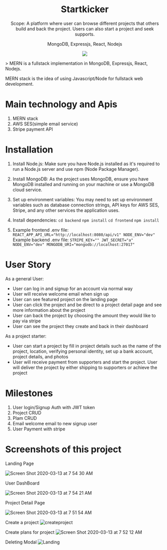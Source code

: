 <h1 align="center">
Startkicker
</h1>
<p align="center">
Scope: A platform where user can browse different projects that others build and back the project. Users can also start a project and seek supports.
</p>
<p align="center">
MongoDB, Expressjs, React, Nodejs
</p>
<p align="center">
  
   <a href="https://github.com/amazingshellyyy/startkicker/blob/master/LICENSE">
      <img src="https://img.shields.io/badge/License-MIT-green.svg" />
   </a>
  
</p>
> MERN is a fullstack implementation in MongoDB, Expressjs, React, Nodejs.

MERN stack is the idea of using Javascript/Node for fullstack web development.


# Main technology and Apis
  1. MERN stack
  2. AWS SES(simple email service)
  3. Stripe payment API

# Installation
  1. Install Node.js:
  Make sure you have Node.js installed as it's required to run a Node.js server and use npm (Node Package Manager).

  2. Install MongoDB:
  As the project uses MongoDB, ensure you have MongoDB installed and running on your machine or use a MongoDB cloud service.

  3. Set up environment variables:
  You may need to set up environment variables such as database connection strings, API keys for AWS SES, Stripe, and any other services the application uses.

  4. Install dependencies:
  `cd backend`
  `npm install`
  `cd frontend`
  `npm install`

  5. Example frontend .env file:
    `REACT_APP_API_URL="http://localhost:8080/api/v1"
    NODE_ENV="dev"`
  Example backend .env file:
    `STRIPE_KEY=""
    JWT_SECRET="a"
    NODE_ENV="dev"
    MONGODB_URI="mongodb://localhost:27017"`


# User Story
As a general User:
- User can log in and signup for an account via normal way 
- User will receive welcome email when sign up
- User can see featured project on the landing page 
- User can click the project and be direct to a project detail page and see more information about the project
- User can back the project by choosing the amount they would like to pay via stripe
- User can see the project they create and back in their dashboard

As a project starter:
- User can start a project by fill in project details such as the name of the project, location, verifying personal identity, set up a bank account, project details, and photos
- User will receive payment from supporters and start the project. User will deliver the project by either shipping to supporters or achieve the project

# Milestones
  1. User login/Signup Auth with JWT token
  2. Project CRUD
  3. Plam CRUD
  4. Email welcome email to new signup user
  5. User Payment with stripe 

# Screenshots of this project

Landing Page

![Screen Shot 2020-03-13 at 7 54 30 AM](https://i.imgur.com/K0Caf1i.png)

User DashBoard

![Screen Shot 2020-03-13 at 7 54 21 AM](https://i.imgur.com/OhN3TRn.png)

Project Detail Page

![Screen Shot 2020-03-13 at 7 51 54 AM](https://i.imgur.com/sAAJl4R.png)

Create a project
![createproject](https://i.imgur.com/8Iv3m0G.png)

Create plans for project
![Screen Shot 2020-03-13 at 7 52 12 AM](https://i.imgur.com/dFdvIFh.png)

Deleting Modal
![Landing](https://i.imgur.com/rWUCslj.png)


